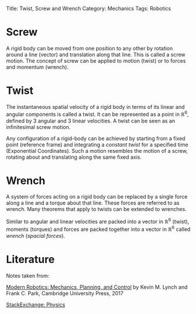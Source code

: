 Title: Twist, Screw and Wrench
Category: Mechanics
Tags: Robotics



# Screw

A rigid body can be moved from one position to any other by rotation around a line (vector) and translation along that line. This is called a screw motion. The concept of screw can be applied to motion (twist) or to forces and momentum (wrench).

# Twist

The instantaneous spatial velocity of a rigid body in terms of its linear and angular components is called a twist.
It can be represented as a point in $\mathbb{R}^6$, defined by 3 angular and 3 linear velocities.
A twist can be seen as an infinitesimal screw motion.

Any configuration of a rigid-body can be achieved by starting from a fixed point (reference frame) and integrating a *constant twist* for a specified time (Exponential Coordinates). Such a motion resembles the motion of a screw, rotating about and translating along the same fixed axis.

# Wrench

A system of forces acting on a rigid body can be replaced by a single force along a line and a torque about that line. These forces are referred to as wrench. Many theorems that apply to twists can be extended to wrenches.

Similar to angular and linear velocities are packed into a vector in $\mathbb{R}^6$ (twist), moments (torques) and forces are packed together into a vector in $\mathbb{R}^6$ called *wrench* (*spacial forces*).


# Literature

Notes taken from:

[Modern Robotics: Mechanics, Planning, and Control](http://hades.mech.northwestern.edu/index.php/Modern_Robotics) by Kevin M. Lynch and Frank C. Park, Cambridge University Press, 2017

[StackExchange: Physics](https://physics.stackexchange.com/a/298159)
